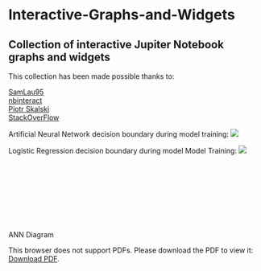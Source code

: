 # Interactive-Graphs-and-Widgets
## Collection of interactive Jupiter Notebook graphs and widgets <br>

This collection has been made possible thanks to: <br>

[SamLau95](https://github.com/SamLau95/nbinteract/tree/master/notebooks) <br>
[nbinteract](https://www.nbinteract.com/tutorial/tutorial_publishing.html) <br>
[Piotr Skalski](https://towardsdatascience.com/lets-code-a-neural-network-in-plain-numpy-ae7e74410795) <br>
[StackOverFlow](https://stackoverflow.com/questions/29888233/how-to-visualize-a-neural-network) <br>

Artificial Neural Network decision boundary during model training:
![](./binary_classification_vizualizations/ANN/Keras_gif.gif)

Logistic Regression decision boundary during model Model Training:
![](./binary_classification_vizualizations/Logistic_Regression/Logistic_gif.gif)

ANN Diagram
<object data="network.gv.pdf" type="application/pdf" width="700px" height="700px">
    <embed src="http://yoursite.com/the.pdf">
        <p>This browser does not support PDFs. Please download the PDF to view it: <a href="http://yoursite.com/the.pdf">Download PDF</a>.</p>
    </embed>
</object>
